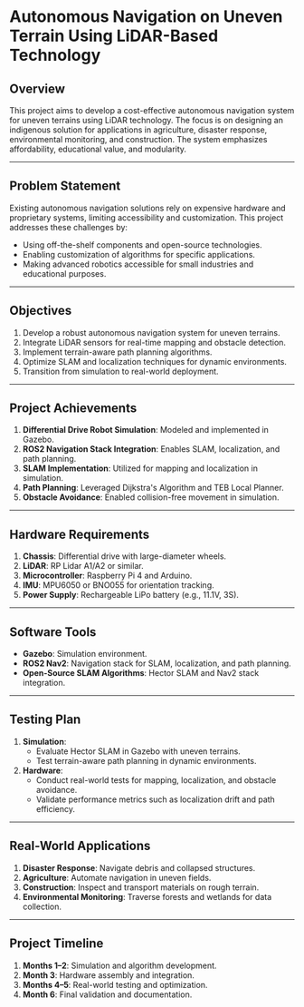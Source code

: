 # Autonomous Navigation on Uneven Terrain Using LiDAR-Based Technology

## Overview
This project aims to develop a cost-effective autonomous navigation system for uneven terrains using LiDAR technology. The focus is on designing an indigenous solution for applications in agriculture, disaster response, environmental monitoring, and construction. The system emphasizes affordability, educational value, and modularity.

---

## Problem Statement
Existing autonomous navigation solutions rely on expensive hardware and proprietary systems, limiting accessibility and customization. This project addresses these challenges by:
- Using off-the-shelf components and open-source technologies.
- Enabling customization of algorithms for specific applications.
- Making advanced robotics accessible for small industries and educational purposes.

---

## Objectives
1. Develop a robust autonomous navigation system for uneven terrains.
2. Integrate LiDAR sensors for real-time mapping and obstacle detection.
3. Implement terrain-aware path planning algorithms.
4. Optimize SLAM and localization techniques for dynamic environments.
5. Transition from simulation to real-world deployment.

---

## Project Achievements
1. **Differential Drive Robot Simulation**: Modeled and implemented in Gazebo.
2. **ROS2 Navigation Stack Integration**: Enables SLAM, localization, and path planning.
3. **SLAM Implementation**: Utilized for mapping and localization in simulation.
4. **Path Planning**: Leveraged Dijkstra's Algorithm and TEB Local Planner.
5. **Obstacle Avoidance**: Enabled collision-free movement in simulation.

---

## Hardware Requirements
1. **Chassis**: Differential drive with large-diameter wheels.
2. **LiDAR**: RP Lidar A1/A2 or similar.
3. **Microcontroller**: Raspberry Pi 4 and Arduino.
4. **IMU**: MPU6050 or BNO055 for orientation tracking.
5. **Power Supply**: Rechargeable LiPo battery (e.g., 11.1V, 3S).

---

## Software Tools
- **Gazebo**: Simulation environment.
- **ROS2 Nav2**: Navigation stack for SLAM, localization, and path planning.
- **Open-Source SLAM Algorithms**: Hector SLAM and Nav2 stack integration.

---

## Testing Plan
1. **Simulation**:
   - Evaluate Hector SLAM in Gazebo with uneven terrains.
   - Test terrain-aware path planning in dynamic environments.
2. **Hardware**:
   - Conduct real-world tests for mapping, localization, and obstacle avoidance.
   - Validate performance metrics such as localization drift and path efficiency.

---

## Real-World Applications
1. **Disaster Response**: Navigate debris and collapsed structures.
2. **Agriculture**: Automate navigation in uneven fields.
3. **Construction**: Inspect and transport materials on rough terrain.
4. **Environmental Monitoring**: Traverse forests and wetlands for data collection.

---

## Project Timeline
1. **Months 1–2**: Simulation and algorithm development.
2. **Month 3**: Hardware assembly and integration.
3. **Months 4–5**: Real-world testing and optimization.
4. **Month 6**: Final validation and documentation.
